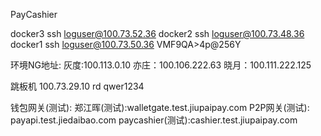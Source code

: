 PayCashier   

docker3 ssh loguser@100.73.52.36
docker2 ssh loguser@100.73.48.36
docker1 ssh loguser@100.73.50.36
VMF9QA>4p@256Y

环境NG地址:
灰度:100.113.0.10
亦庄：100.106.222.63
晓月：100.111.222.125


跳板机
100.73.29.10
rd
qwer1234


钱包网关(测试): 郑江晖(测试):walletgate.test.jiupaipay.com
P2P网关(测试): payapi.test.jiedaibao.com
paycashier(测试):cashier.test.jiupaipay.com